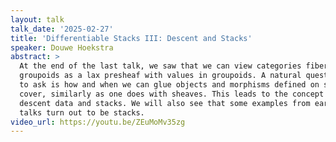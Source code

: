 ```yaml
---
layout: talk
talk_date: '2025-02-27'
title: 'Differentiable Stacks III: Descent and Stacks'
speaker: Douwe Hoekstra
abstract: >
  At the end of the last talk, we saw that we can view categories fibered in
  groupoids as a lax presheaf with values in groupoids. A natural question then
  to ask is how and when we can glue objects and morphisms defined on some
  cover, similarly as one does with sheaves. This leads to the concept of
  descent data and stacks. We will also see that some examples from earlier
  talks turn out to be stacks.
video_url: https://youtu.be/ZEuMoMv35zg
---
```

